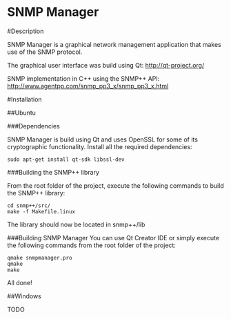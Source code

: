 SNMP Manager
===========

#Description

SNMP Manager is a graphical network management application that makes use of the SNMP protocol.

The graphical user interface was build using Qt: http://qt-project.org/

SNMP implementation in C++ using the SNMP++ API: http://www.agentpp.com/snmp_pp3_x/snmp_pp3_x.html

#Installation

##Ubuntu

###Dependencies

SNMP Manager is build using Qt and uses OpenSSL for some of its cryptographic functionality.
Install all the required dependencies:

```
sudo apt-get install qt-sdk libssl-dev
```

###Building the SNMP++ library

From the root folder of the project, execute the following commands to build the SNMP++ library:

```
cd snmp++/src/
make -f Makefile.linux
```
The library should now be located in snmp++/lib

###Building SNMP Manager
You can use Qt Creator IDE or simply execute the following commands from the root folder of the project:

```
qmake snmpmanager.pro
qmake
make
```
All done!

##Windows

TODO

